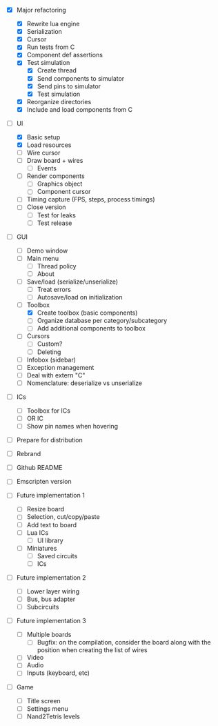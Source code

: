 - [x] Major refactoring
  - [x] Rewrite lua engine
  - [x] Serialization
  - [x] Cursor
  - [x] Run tests from C
  - [x] Component def assertions
  - [x] Test simulation
    - [x] Create thread
    - [x] Send components to simulator
    - [x] Send pins to simulator
    - [x] Test simulation
  - [x] Reorganize directories
  - [x] Include and load components from C

- [ ] UI
  - [x] Basic setup
  - [x] Load resources
  - [ ] Wire cursor
  - [ ] Draw board + wires
    - [ ] Events
  - [ ] Render components
    - [ ] Graphics object
    - [ ] Component cursor
  - [ ] Timing capture (FPS, steps, process timings)
  - [ ] Close version
    - [ ] Test for leaks
    - [ ] Test release
  
- [ ] GUI
  - [ ] Demo window
  - [ ] Main menu
    - [ ] Thread policy
    - [ ] About
  - [ ] Save/load (serialize/unserialize)
    - [ ] Treat errors
    - [ ] Autosave/load on initialization
  - [ ] Toolbox
    - [x] Create toolbox (basic components)
    - [ ] Organize database per category/subcategory
    - [ ] Add additional components to toolbox
  - [ ] Cursors
    - [ ] Custom?
    - [ ] Deleting
  - [ ] Infobox (sidebar)
  - [ ] Exception management
  - [ ] Deal with extern "C"
  - [ ] Nomenclature: deserialize vs unserialize
  
- [ ] ICs
  - [ ] Toolbox for ICs
  - [ ] OR IC 
  - [ ] Show pin names when hovering

- [ ] Prepare for distribution
 - [ ] Rebrand
 - [ ] Github README
 - [ ] Emscripten version
 

- [ ] Future implementation 1
  - [ ] Resize board
  - [ ] Selection, cut/copy/paste
  - [ ] Add text to board
  - [ ] Lua ICs
    - [ ] UI library
  - [ ] Miniatures
    - [ ] Saved circuits
    - [ ] ICs

- [ ] Future implementation 2
  - [ ] Lower layer wiring
  - [ ] Bus, bus adapter
  - [ ] Subcircuits

- [ ] Future implementation 3
  - [ ] Multiple boards
    - [ ] Bugfix: on the compilation, consider the board along with the position when creating the list of wires
  - [ ] Video
  - [ ] Audio
  - [ ] Inputs (keyboard, etc)

- [ ] Game
  - [ ] Title screen
  - [ ] Settings menu
  - [ ] Nand2Tetris levels